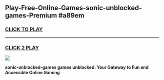 
## Play-Free-Online-Games-sonic-unblocked-games-Premium #a89em
<h3>
<a href="https://premium.freeplayer.one?title=sonic-unblocked-games&ref=8M">CLICK TO PLAY</a></h3>
<hr>

<h3>
<a href="https://premium.freeplayer.one?title=sonic-unblocked-games&ref=8M">CLICK 2 PLAY</a>
  
</h3>

<a href="https://premium.freeplayer.one?title=sonic-unblocked-games&ref=8M"><img src="https://clearcache.store/games.png"></a>


**sonic-unblocked-games games unblocked: Your Gateway to Fun and Accessible Online Gaming**
